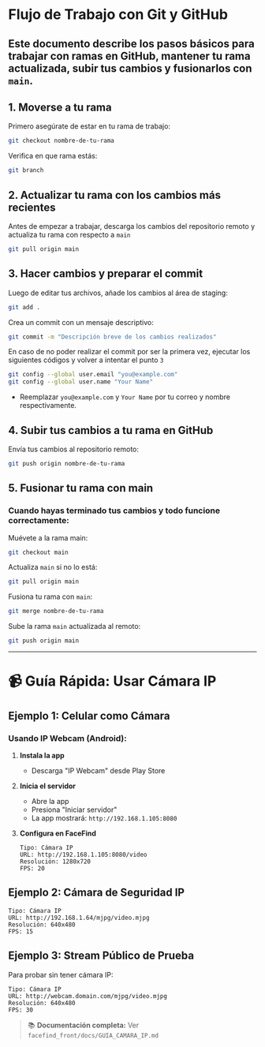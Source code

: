 # Flujo de Trabajo con Git y GitHub
Este documento describe los pasos básicos para trabajar con ramas en GitHub, mantener tu rama actualizada, subir tus cambios y fusionarlos con `main`.
---
## 1. Moverse a tu rama
Primero asegúrate de estar en tu rama de trabajo:
```bash
git checkout nombre-de-tu-rama
```
Verifica en que rama estás:
```bash
git branch
```
## 2. Actualizar tu rama con los cambios más recientes
Antes de empezar a trabajar, descarga los cambios del repositorio remoto y actualiza tu rama con respecto a `main`
```bash
git pull origin main
```
## 3. Hacer cambios y preparar el commit
Luego de editar tus archivos, añade los cambios al área de staging:
```bash
git add .
```
Crea un commit con un mensaje descriptivo:
```bash
git commit -m "Descripción breve de los cambios realizados"
```
En caso de no poder realizar el commit por ser la primera vez, ejecutar los siguientes códigos y volver a intentar el punto `3`
```bash
git config --global user.email "you@example.com"
git config --global user.name "Your Name"
```  
- Reemplazar `you@example.com` y `Your Name` por tu correo y nombre respectivamente.
## 4. Subir tus cambios a tu rama en GitHub
Envía tus cambios al repositorio remoto:
```bash
git push origin nombre-de-tu-rama
```
## 5. Fusionar tu rama con main
### Cuando hayas terminado tus cambios y todo funcione correctamente:
Muévete a la rama main:
```bash
git checkout main
```
Actualiza `main` si no lo está:
```bash
git pull origin main
```
Fusiona tu rama con `main`:
```bash
git merge nombre-de-tu-rama
```
Sube la rama `main` actualizada al remoto:
```bash
git push origin main
```

---

# 📹 Guía Rápida: Usar Cámara IP

## Ejemplo 1: Celular como Cámara

### Usando IP Webcam (Android):

1. **Instala la app**
   - Descarga "IP Webcam" desde Play Store

2. **Inicia el servidor**
   - Abre la app
   - Presiona "Iniciar servidor"
   - La app mostrará: `http://192.168.1.105:8080`

3. **Configura en FaceFind**
   ```
   Tipo: Cámara IP
   URL: http://192.168.1.105:8080/video
   Resolución: 1280x720
   FPS: 20
   ```

## Ejemplo 2: Cámara de Seguridad IP

```
Tipo: Cámara IP
URL: http://192.168.1.64/mjpg/video.mjpg
Resolución: 640x480
FPS: 15
```

## Ejemplo 3: Stream Público de Prueba

Para probar sin tener cámara IP:

```
Tipo: Cámara IP
URL: http://webcam.domain.com/mjpg/video.mjpg
Resolución: 640x480
FPS: 30
```

> 📚 **Documentación completa:** Ver `facefind_front/docs/GUIA_CAMARA_IP.md`